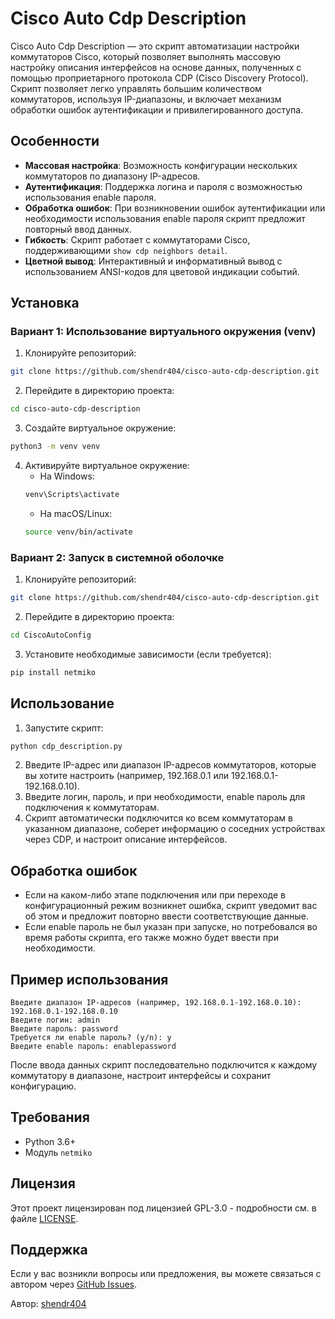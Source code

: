 # Сisco Auto Cdp Description

   Сisco Auto Cdp Description — это скрипт автоматизации настройки коммутаторов Cisco, который позволяет выполнять массовую настройку описания интерфейсов на основе данных, полученных с помощью проприетарного протокола CDP (Cisco Discovery Protocol). Скрипт позволяет легко управлять большим количеством коммутаторов, используя IP-диапазоны, и включает механизм обработки ошибок аутентификации и привилегированного доступа.

## Особенности

   - **Массовая настройка**: Возможность конфигурации нескольких коммутаторов по диапазону IP-адресов.
   - **Аутентификация**: Поддержка логина и пароля с возможностью использования enable пароля.
   - **Обработка ошибок**: При возникновении ошибок аутентификации или необходимости использования enable пароля скрипт предложит повторный ввод данных.
   - **Гибкость**: Скрипт работает с коммутаторами Cisco, поддерживающими `show cdp neighbors detail`.
   - **Цветной вывод**: Интерактивный и информативный вывод с использованием ANSI-кодов для цветовой индикации событий.

## Установка

### Вариант 1: Использование виртуального окружения (venv)
   1. Клонируйте репозиторий:
   ```bash
   git clone https://github.com/shendr404/cisco-auto-cdp-description.git
   ```
   2. Перейдите в директорию проекта:
   ```bash
   cd cisco-auto-cdp-description
   ```
   3. Создайте виртуальное окружение:
   ```bash
   python3 -m venv venv
   ```
   4. Активируйте виртуальное окружение:
      - На Windows:
      ```bash
      venv\Scripts\activate
      ```
      - На macOS/Linux:
      ```bash
      source venv/bin/activate
      ```

### Вариант 2: Запуск в системной оболочке
   1. Клонируйте репозиторий:
   ```bash
   git clone https://github.com/shendr404/cisco-auto-cdp-description.git
   ```
   2. Перейдите в директорию проекта:
   ```bash
   cd CiscoAutoConfig
   ```
   3. Установите необходимые зависимости (если требуется):
   ```bash
   pip install netmiko
   ```

## Использование
   1. Запустите скрипт:
   ```bash
   python cdp_description.py
   ```
   2. Введите IP-адрес или диапазон IP-адресов коммутаторов, которые вы хотите настроить (например, 192.168.0.1 или 192.168.0.1-192.168.0.10).
   3. Введите логин, пароль, и при необходимости, enable пароль для подключения к коммутаторам.
   4. Скрипт автоматически подключится ко всем коммутаторам в указанном диапазоне, соберет информацию о соседних устройствах через CDP, и настроит описание интерфейсов.

## Обработка ошибок
   - Если на каком-либо этапе подключения или при переходе в конфигурационный режим возникнет ошибка, скрипт уведомит вас об этом и предложит повторно ввести соответствующие данные.
   - Если enable пароль не был указан при запуске, но потребовался во время работы скрипта, его также можно будет ввести при необходимости.

## Пример использования
   ```plaintext
   Введите диапазон IP-адресов (например, 192.168.0.1-192.168.0.10): 192.168.0.1-192.168.0.10
   Введите логин: admin
   Введите пароль: password
   Требуется ли enable пароль? (y/n): y
   Введите enable пароль: enablepassword
   ```
   После ввода данных скрипт последовательно подключится к каждому коммутатору в диапазоне, настроит интерфейсы и сохранит конфигурацию.

## Требования

   - Python 3.6+
   - Модуль `netmiko`

## Лицензия
   Этот проект лицензирован под лицензией GPL-3.0 - подробности см. в файле [LICENSE](https://github.com/shendr404/cisco-auto-cdp-description/blob/main/LICENSE).

## Поддержка

   Если у вас возникли вопросы или предложения, вы можете связаться с автором через [GitHub Issues](https://github.com/shendr404/cisco-auto-cdp-description/issues).

Автор: [shendr404](https://github.com/shendr404)
